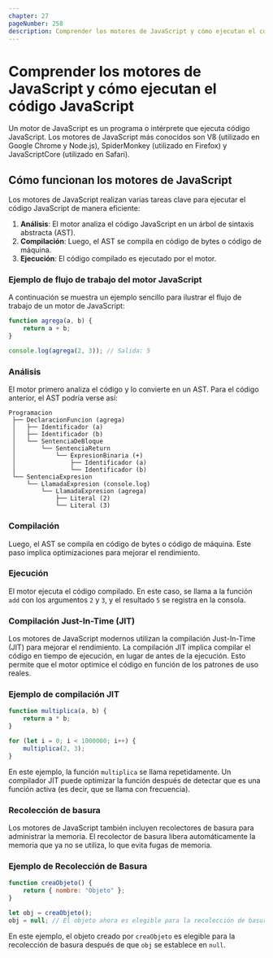 ```yaml
---
chapter: 27
pageNumber: 258
description: Comprender los motores de JavaScript y cómo ejecutan el código JavaScript. 
---
```


# Comprender los motores de JavaScript y cómo ejecutan el código JavaScript

Un motor de JavaScript es un programa o intérprete que ejecuta código JavaScript. Los motores de JavaScript más conocidos son V8 (utilizado en Google Chrome y Node.js), SpiderMonkey (utilizado en Firefox) y JavaScriptCore (utilizado en Safari).

## Cómo funcionan los motores de JavaScript

Los motores de JavaScript realizan varias tareas clave para ejecutar el código JavaScript de manera eficiente:

1. **Análisis**: El motor analiza el código JavaScript en un árbol de sintaxis abstracta (AST).
2. **Compilación**: Luego, el AST se compila en código de bytes o código de máquina.
3. **Ejecución**: El código compilado es ejecutado por el motor.

### Ejemplo de flujo de trabajo del motor JavaScript

A continuación se muestra un ejemplo sencillo para ilustrar el flujo de trabajo de un motor de JavaScript:

````javascript
function agrega(a, b) {
    return a + b;
}

console.log(agrega(2, 3)); // Salida: 5
````

### Análisis

El motor primero analiza el código y lo convierte en un AST. Para el código anterior, el AST podría verse así:

```text
Programacion
 ├── DeclaracionFuncion (agrega)
 │   ├── Identificador (a)
 │   ├── Identificador (b)
 │   └── SentenciaDeBloque
 │       └── SentenciaReturn
 │           └── ExpresionBinaria (+)
 │               ├── Identificador (a)
 │               └── Identificador (b)
 └── SentenciaExpresion
     └── LlamadaExpresion (console.log)
         └── LlamadaExpresion (agrega)
             ├── Literal (2)
             └── Literal (3)
```

### Compilación

Luego, el AST se compila en código de bytes o código de máquina. Este paso implica optimizaciones para mejorar el rendimiento.

### Ejecución

El motor ejecuta el código compilado. En este caso, se llama a la función `add` con los argumentos `2` y `3`, y el resultado `5` se registra en la consola.

### Compilación Just-In-Time (JIT)

Los motores de JavaScript modernos utilizan la compilación Just-In-Time (JIT) para mejorar el rendimiento. La compilación JIT implica compilar el código en tiempo de ejecución, en lugar de antes de la ejecución. Esto permite que el motor optimice el código en función de los patrones de uso reales.

### Ejemplo de compilación JIT

```javascript
function multiplica(a, b) {
    return a * b;
}

for (let i = 0; i < 1000000; i++) {
    multiplica(2, 3);
}
```

En este ejemplo, la función `multiplica` se llama repetidamente. Un compilador JIT puede optimizar la función después de detectar que es una función activa (es decir, que se llama con frecuencia).

### Recolección de basura

Los motores de JavaScript también incluyen recolectores de basura para administrar la memoria. El recolector de basura libera automáticamente la memoria que ya no se utiliza, lo que evita fugas de memoria.

### Ejemplo de Recolección de Basura

```javascript
function creaObjeto() {
    return { nombre: "Objeto" };
}

let obj = creaObjeto();
obj = null; // El objeto ahora es elegible para la recolección de basura.
```

En este ejemplo, el objeto creado por `creaObjeto` es elegible para la recolección de basura después de que `obj` se establece en `null`.
